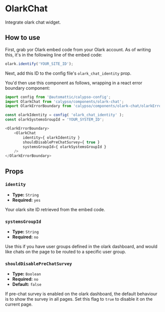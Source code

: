 # OlarkChat

Integrate olark chat widget.

## How to use

First, grab yor Olark embed code from your Olark account. As of writing this, it's in the following line of the embed code:

```js
olark.identify('YOUR_SITE_ID');
```

Next, add this ID to the config file's `olark_chat_identity` prop. 

You'd then use this component as follows, wrapping in a react error boundary component:

```js
import config from '@automattic/calypso-config';
import OlarkChat from 'calypso/components/olark-chat';
import OlarkErrorBoundary from 'calypso/components/olark-chat/olarkErrorBoundary';

const olarkIdentity = config( 'olark_chat_identity' );
const olarkSystemsGroupId = 'YOUR_SYSTEM_ID';

<OlarkErrorBoundary>
    <OlarkChat
        identity={ olarkIdentity }
		shouldDisablePreChatSurvey={ true }
		systemsGroupId={ olarkSystemsGroupId }
	/>
</OlarkErrorBoundary>
```

## Props

### `identity`

- **Type:** `String`
- **Required:** `yes`

Your olark site ID retrieved from the embed code. 

### `systemsGroupId`

- **Type:** `String`
- **Required:** `no`

Use this if you have user groups defined in the olark dashboard, and would like chats on the page to be routed to a specific user group.

### `shouldDisablePreChatSurvey`

- **Type:** `Boolean`
- **Required:** `no`
- **Default:** `false`

If pre-chat survey is enabled on the olark dashboard, the default behaviour is to show the survey in all pages. Set this flag to `true` to disable it on the current page.